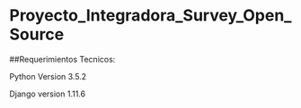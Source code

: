 # Proyecto_Integradora_Survey_Open_Source

 ##Requerimientos Tecnicos:

Python Version 3.5.2 

Django version 1.11.6

